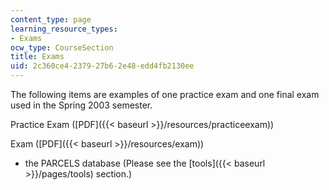 ```yaml
---
content_type: page
learning_resource_types:
- Exams
ocw_type: CourseSection
title: Exams
uid: 2c360ce4-2379-27b6-2e48-edd4fb2130ee
---
```


The following items are examples of one practice exam and one final exam used in the Spring 2003 semester.

Practice Exam ([PDF]({{< baseurl >}}/resources/practiceexam))

Exam ([PDF]({{< baseurl >}}/resources/exam))

*   the PARCELS database (Please see the [tools]({{< baseurl >}}/pages/tools) section.)